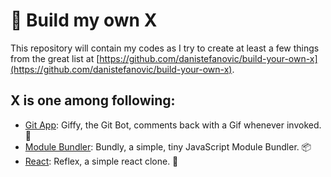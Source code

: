 # 🤞 Build my own X
This repository will contain my codes as I try to create at least a few things from the great list at [https://github.com/danistefanovic/build-your-own-x](https://github.com/danistefanovic/build-your-own-x).

## X is one among following:
- [Git App](./git-app): Giffy, the Git Bot, comments back with a Gif whenever invoked. 🧙
- [Module Bundler](./module-bundler): Bundly, a simple, tiny JavaScript Module Bundler. 📦
- [React](./react): Reflex, a simple react clone. 💃